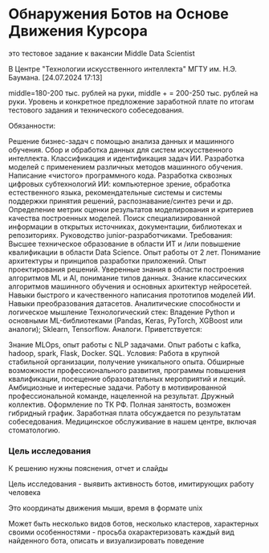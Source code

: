 # Обнаружения Ботов на Основе Движения Курсора

это тестовое задание к вакансии
Middle Data Scientist

В Центре "Технологии искусственного интеллекта" МГТУ им. Н.Э. Баумана.
[24.07.2024 17:13]

middle=180-200 тыс. рублей на руки, middle + = 200-250 тыс. рублей на руки. Уровень и конкретное предложение заработной плате по итогам тестового задания и технического собеседования.



Обязанности:

Решение бизнес-задач с помощью анализа данных и машинного обучения.
Сбор и обработка данных для систем искусственного интеллекта.
Классификация и идентификация задач ИИ.
Разработка моделей с применением различных методов машинного обучения.
Написание «чистого» программного кода.
Разработка сквозных цифровых субтехнологий ИИ: компьютерное зрение, обработка естественного языка, рекомендательные системы и системы поддержки принятия решений, распознавание/синтез речи и др.
Определение метрик оценки результатов моделирования и критериев качества построенных моделей.
Поиск специализированной информации в открытых источниках, документации, библиотеках и репозиториях.
Руководство junior-разработчиками.
Требования:
Высшее техническое образование в области ИТ и /или повышение квалификации в области Data Science.
Опыт работы от 2 лет.
Понимание архитектуры и принципов разработки приложений.
Опыт проектирования решений.
Уверенные знания в области построения алгоритмов ML и AI, понимание типов данных.
Знание классических алгоритмов машинного обучения и основных архитектур нейросетей.
Навыки быстрого и качественного написания прототипов моделей ИИ.
Навыки преобразования датасетов.
Аналитические способности и логическое мышление
Технологический стек:
Владение Python и основными ML-библиотеками (Pandas, Keras, PyTorch, XGBoost или аналоги);
Sklearn, Tensorflow.
Аналоги.
Приветствуется:

Знание MLOps, опыт работы с NLP задачами.
Опыт работы с kafka, hadoop, spark, Flask, Docker.
SQL.
Условия:
Работа в крупной стабильной организации, получение уникального опыта.
Обширные возможности профессионального развития, программы повышения квалификации, посещение образовательных мероприятий и лекций.
Амбициозные и интересные задачи.
Работу в мотивированной профессиональной команде, нацеленной на результат.
Дружный коллектив.
Оформление по ТК РФ.
Полная занятость, возможен гибридный график.
Заработная плата обсуждается по результатам собеседования.
Медицинское обслуживание в нашем центре, включая стоматологию.

### Цель исследования

К решению нужны пояснения, отчет и слайды

Цель исследования - выявить активность ботов, имитирующих работу человека

Это координаты движения мыши, время в формате unix

Может быть несколько видов ботов, несколько кластеров, характерных своими особенностями - просьба охарактеризовать каждый вид найденного бота, описать и визуализировать поведение
